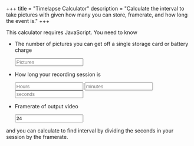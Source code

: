 +++
title = "Timelapse Calculator"
description = "Calculate the interval to take pictures with given how many you can store, framerate, and how long the event is."
+++

<noscript>This calculator requires JavaScript.</noscript> You need to know

-
	The number of pictures you can get off a single storage card or battery charge

	<input id="frames" type="number" placeholder="Pictures"/>

-
	How long your recording session is

	<input id="h" type="number" placeholder="Hours"/>
	<input id="m" type="number" placeholder="minutes"/>
	<input id="s" type="number" placeholder="seconds"/>

-
	Framerate of output video

	<input id="fps" type="number" value="24" placeholder="Frames per second"/>

and you can calculate to find interval by dividing the seconds in your session by the framerate. <span id="interval"></span>

<span id="time"></span>

<script>
	function rerender() {
		var session = (document.getElementById("h").value * 3600) + (document.getElementById("m").value * 60) + (document.getElementById("s").value * 1);
		var interval = Math.round(session / document.getElementById("frames").value);
		var final = document.getElementById("frames").value / Number(document.getElementById("fps").value);

		document.getElementById("interval").innerHTML = "With your configuration it's " + interval + " seconds, or " + String(Math.floor(interval / 60)).padStart(2, "0") + ":" + interval % 60 + " minutes.";
		document.getElementById("time").innerHTML = "Given this framerate, the final video becomes " + Math.round(final) + " seconds, " + new Date(final * 1000).toISOString().slice(11, 19) + ".";
	}

	rerender();
	document.currentScript.parentNode.addEventListener("input", rerender);
</script>
